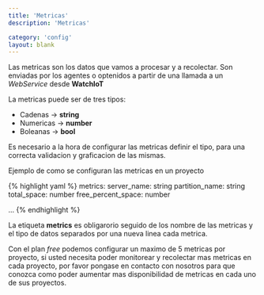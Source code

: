 ```yaml
---
title: 'Metricas'
description: 'Metricas'

category: 'config'
layout: blank
---
```


Las metricas son los datos que vamos a procesar y a recolectar. Son enviadas por los agentes o optenidos a partir de una
llamada a un *WebService* desde **WatchIoT**

La metricas puede ser de tres tipos:

* Cadenas    -> **string**
* Numericas  -> **number**
* Boleanas   -> **bool**

Es necesario a la hora de configurar las metricas definir el tipo, para una correcta validacion y
graficacion de las mismas.

Ejemplo de como se configuran las metricas en un proyecto

{% highlight yaml %}
metrics:
    server_name: string
    partition_name: string
    total_space: number
    free_percent_space: number

...
{% endhighlight %}

La etiqueta **metrics** es obligarorio seguido de los nombre de las metricas y el tipo de datos separados por una nueva linea
cada metrica.

Con el plan *free* podemos configurar un maximo de 5 metricas por proyecto, si usted necesita poder monitorear y recolectar mas metricas
en cada proyecto, por favor pongase en contacto con nosotros para que conozca como poder aumentar mas disponibilidad de
metricas en cada uno de sus proyectos.